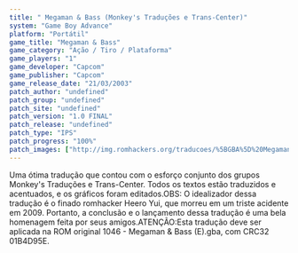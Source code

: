 ```yaml
---
title: " Megaman & Bass (Monkey's Traduções e Trans-Center)"
system: "Game Boy Advance"
platform: "Portátil"
game_title: "Megaman & Bass"
game_category: "Ação / Tiro / Plataforma"
game_players: "1"
game_developer: "Capcom"
game_publisher: "Capcom"
game_release_date: "21/03/2003"
patch_author: "undefined"
patch_group: "undefined"
patch_site: "undefined"
patch_version: "1.0 FINAL"
patch_release: "undefined"
patch_type: "IPS"
patch_progress: "100%"
patch_images: ["http://img.romhackers.org/traducoes/%5BGBA%5D%20Megaman%20&%20Bass%20-%20Trans-Center%20e%20Monkey's%20Tradu%C3%A7%C3%B5es%20-%201.png","http://img.romhackers.org/traducoes/%5BGBA%5D%20Megaman%20&%20Bass%20-%20Trans-Center%20e%20Monkey's%20Tradu%C3%A7%C3%B5es%20-%202.png","http://img.romhackers.org/traducoes/%5BGBA%5D%20Megaman%20&%20Bass%20-%20Trans-Center%20e%20Monkey's%20Tradu%C3%A7%C3%B5es%20-%203.png"]
---
```

Uma ótima tradução que contou com o esforço conjunto dos grupos Monkey's Traduções e Trans-Center. Todos os textos estão traduzidos e acentuados, e os gráficos foram editados.OBS: O idealizador dessa tradução é o finado romhacker Heero Yui, que morreu em um triste acidente em 2009. Portanto, a conclusão e o lançamento dessa tradução é uma bela homenagem feita por seus amigos.ATENÇÃO:Esta tradução deve ser aplicada na ROM original 1046 - Megaman & Bass (E).gba, com CRC32 01B4D95E.